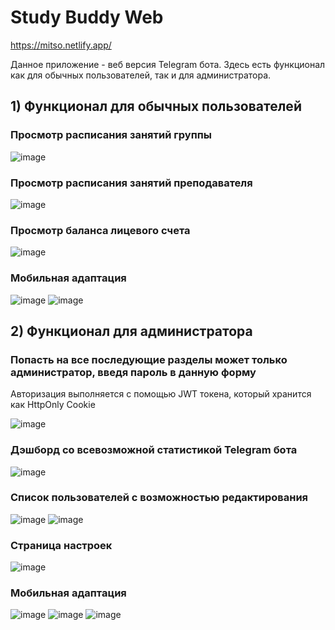 # Study Buddy Web

https://mitso.netlify.app/

Данное приложение - веб версия Telegram бота. Здесь есть функционал как для обычных пользователей, так и для администратора.

## 1) Функционал для обычных пользователей

### Просмотр расписания занятий группы

![image](https://user-images.githubusercontent.com/48417874/155851018-8fc46f92-6494-4db9-8fa0-9d54aa674121.png)

### Просмотр расписания занятий преподавателя

![image](https://user-images.githubusercontent.com/48417874/155851040-d422ce65-c538-4eae-94dc-2fbc04a1f5ab.png)

### Просмотр баланса лицевого счета

![image](https://user-images.githubusercontent.com/48417874/156901058-6b9858a8-ff08-47fc-833a-90eb4d88e2f7.png)

### Мобильная адаптация

![image](https://user-images.githubusercontent.com/48417874/155851177-a9509aa9-79c5-48c7-b111-09231fd01b4b.png)
![image](https://user-images.githubusercontent.com/48417874/155851190-97a334b4-b2c2-4b3d-a4f9-8684d490e5d8.png)

## 2) Функционал для администратора

### Попасть на все последующие разделы может только администратор, введя пароль в данную форму

Авторизация выполняется с помощью JWT токена, который хранится как HttpOnly Cookie

![image](https://user-images.githubusercontent.com/48417874/156901123-f18ee5e2-0ecd-4cdf-baf4-501c8b9c1465.png)

### Дэшборд со всевозможной статистикой Telegram бота

![image](https://user-images.githubusercontent.com/48417874/155851261-11eb0814-0b4e-4657-b68f-0202fa6f630a.png)

### Cписок пользователей c возможностью редактирования

![image](https://user-images.githubusercontent.com/48417874/155851529-3b5daaae-9205-4432-aee1-a01549734869.png)
![image](https://user-images.githubusercontent.com/48417874/144422829-385ba777-c407-4bd5-b24f-e77d59a321d1.png)

### Страница настроек

![image](https://user-images.githubusercontent.com/48417874/155853634-ccde73c6-408a-42dd-9805-91023fa69e4b.png)

### Мобильная адаптация

![image](https://user-images.githubusercontent.com/48417874/155851606-dbc0e0d5-f1e6-4141-952d-e1489c748109.png)
![image](https://user-images.githubusercontent.com/48417874/155851626-de86376c-5377-483e-9954-b5e2c8ba380b.png)
![image](https://user-images.githubusercontent.com/48417874/155851637-ebefb533-9cbd-4919-8105-f32cd80b9f16.png)


